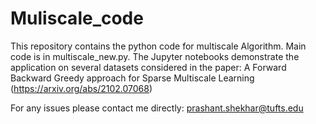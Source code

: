 # Muliscale_code

This repository contains the python code for multiscale Algorithm. Main code is in multiscale_new.py. The Jupyter notebooks demonstrate the application on several datasets considered in the paper: A Forward Backward Greedy approach for Sparse Multiscale Learning (https://arxiv.org/abs/2102.07068)

For any issues please contact me directly: prashant.shekhar@tufts.edu
